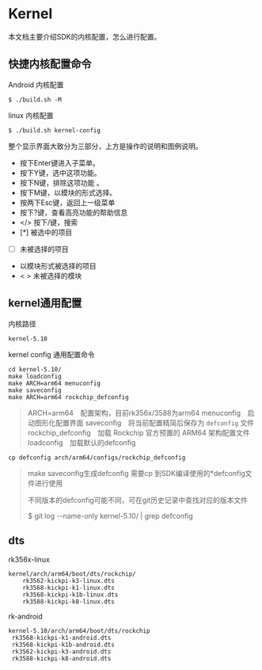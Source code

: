 # Kernel

本文档主要介绍SDK的内核配置，怎么进行配置。

## 快捷内核配置命令

Android 内核配置

```
$ ./build.sh -M
```

linux 内核配置

```
$ ./build.sh kernel-config
```

整个显示界面大致分为三部分，上方是操作的说明和图例说明。

- <Enter> 按下Enter键进入子菜单。
- <Y> 按下Y键，选中这项功能。
- <N> 按下N键，排除这项功能 。
- <M> 按下M键，以模块的形式选择。
- <Esc><Esc> 按两下Esc键，返回上一级菜单
- <?> 按下?键，查看高亮功能的帮助信息
- </> 按下/键，搜索
- [*] 被选中的项目
- [ ] 未被选择的项目
- <M> 以模块形式被选择的项目
- < > 未被选择的模块



## kernel通用配置

内核路径

```
kernel-5.10
```

kernel config 通用配置命令

```
cd kernel-5.10/
make loadconfig
make ARCH=arm64 menuconfig
make saveconfig
make ARCH=arm64 rockchip_defconfig
```
> ARCH=arm64&emsp;配置架构，目前rk356x/3588为arm64
> menuconfig&emsp;启动图形化配置界面
> saveconfig&emsp;将当前配置精简后保存为 `defconfig` 文件‌
> rockchip_defconfig&emsp;加载 Rockchip 官方预置的 ARM64 架构配置文件
> loadconfig&emsp;加载默认的defconfig

```
cp defconfig arch/arm64/configs/rockchip_defconfig
```

> make  saveconfig生成defconfig 需要cp 到SDK编译使用的*defconfig文件进行使用
>
> 不同版本的defconfig可能不同，可在git历史记录中查找对应的版本文件
>
> $ git log --name-only   kernel-5.10/ | grep defconfig



## dts

rk356x-linux

```
kernel/arch/arm64/boot/dts/rockchip/
	rk3562-kickpi-k3-linux.dts
	rk3568-kickpi-k1-linux.dts
	rk3568-kickpi-k1b-linux.dts
	rk3588-kickpi-k8-linux.dts
```

rk-android

```
kernel-5.10/arch/arm64/boot/dts/rockchip
 rk3568-kickpi-k1-android.dts
 rk3568-kickpi-k1b-android.dts
 rk3562-kickpi-k3-android.dts
 rk3588-kickpi-k8-android.dts
```





